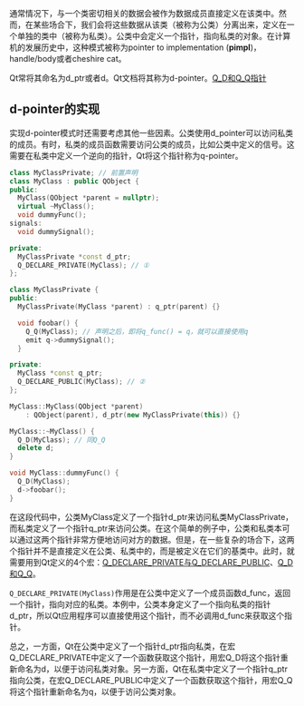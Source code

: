 
通常情况下，与一个类密切相关的数据会被作为数据成员直接定义在该类中。然而，在某些场合下，我们会将这些数据从该类（被称为公类）分离出来，定义在一个单独的类中（被称为私类）。公类中会定义一个指针，指向私类的对象。在计算机的发展历史中，这种模式被称为pointer to implementation (**pimpl**)，handle/body或者cheshire cat。

Qt常将其命名为d_ptr或者d。Qt文档将其称为d-pointer。[Q_D和Q_Q指针](Qt.md#Q_D和Q_Q指针)

## d-pointer的实现
实现d-pointer模式时还需要考虑其他一些因素。公类使用d_pointer可以访问私类的成员。有时，私类的成员函数需要访问公类的成员，比如公类中定义的信号。这需要在私类中定义一个逆向的指针，Qt将这个指针称为q-pointer。

```cpp
class MyClassPrivate; // 前置声明
class MyClass : public QObject {
public:
  MyClass(QObject *parent = nullptr);
  virtual ~MyClass();
  void dummyFunc();
signals:
  void dummySignal();

private:
  MyClassPrivate *const d_ptr;
  Q_DECLARE_PRIVATE(MyClass); // ①
};

class MyClassPrivate {
public:
  MyClassPrivate(MyClass *parent) : q_ptr(parent) {}

  void foobar() {
    Q_Q(MyClass); // 声明之后，即将q_func() = q，就可以直接使用q
    emit q->dummySignal();
  }

private:
  MyClass *const q_ptr;
  Q_DECLARE_PUBLIC(MyClass); // ②
};

MyClass::MyClass(QObject *parent)
    : QObject(parent), d_ptr(new MyClassPrivate(this)) {}

MyClass::~MyClass() {
  Q_D(MyClass); // 同Q_Q
  delete d;
}

void MyClass::dummyFunc() {
  Q_D(MyClass);
  d->foobar();
}
```

在这段代码中，公类MyClass定义了一个指针d_ptr来访问私类MyClassPrivate，而私类定义了一个指针q_ptr来访问公类。在这个简单的例子中，公类和私类本可以通过这两个指针非常方便地访问对方的数据。但是，在一些复杂的场合下，这两个指针并不是直接定义在公类、私类中的，而是被定义在它们的基类中。此时，就需要用到Qt定义的4个宏：[Q_DECLARE_PRIVATE与Q_DECLARE_PUBLIC](Qt.md#Q_DECLARE_PRIVATE与Q_DECLARE_PUBLIC)、[Q_D和Q_Q](Qt.md#Q_D和Q_Q指针)。

`Q_DECLARE_PRIVATE(MyClass)`作用是在公类中定义了一个成员函数d_func，返回一个指针，指向对应的私类。本例中，公类本身定义了一个指向私类的指针d_ptr，所以Qt应用程序可以直接使用这个指针，而不必调用d_func来获取这个指针。

总之，一方面，Qt在公类中定义了一个指针d_ptr指向私类，在宏Q_DECLARE_PRIVATE中定义了一个函数获取这个指针，用宏Q_D将这个指针重新命名为d，以便于访问私类对象。另一方面，Qt在私类中定义了一个指针q_ptr指向公类，在宏Q_DECLARE_PUBLIC中定义了一个函数获取这个指针，用宏Q_Q将这个指针重新命名为q，以便于访问公类对象。
